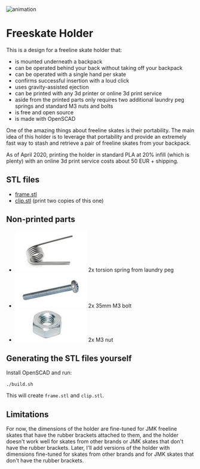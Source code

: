 ![animation](http://eel.is/freeskate-holder.gif#)

# Freeskate Holder

This is a design for a freeline skate holder that:

- is mounted underneath a backpack
- can be operated behind your back without taking off your backpack
- can be operated with a single hand per skate
- confirms successful insertion with a loud click
- uses gravity-assisted ejection
- can be printed with any 3d printer or online 3d print service
- aside from the printed parts only requires two additional laundry peg springs and standard M3 nuts and bolts
- is free and open source
- is made with OpenSCAD

One of the amazing things about freeline skates is their portability.
The main idea of this holder is to leverage that portability and provide an extremely fast way to stash and retrieve a pair of freeline skates
from your backpack.

As of April 2020, printing the holder in standard PLA at 20% infill (which is plenty) with an online 3d print service costs about 50 EUR + shipping.

## STL files

- [frame.stl](stl/frame.stl)
- [clip.stl](stl/clip.stl) (print two copies of this one)

## Non-printed parts

- ![spring](img/spring.jpg) 2x torsion spring from laundry peg
- ![bolt](img/bolt.jpg) 2x 35mm M3 bolt
- ![nut](img/nut_.jpg) 2x M3 nut

## Generating the STL files yourself

Install OpenSCAD and run:

    ./build.sh

This will create `frame.stl` and `clip.stl`.

## Limitations

For now, the dimensions of the holder are fine-tuned for JMK freeline skates that have the rubber brackets attached to them,
and the holder doesn't work well for skates from other brands or JMK skates that don't have the rubber brackets.
Later, I'll add versions of the holder with dimensions fine-tuned for skates from other brands and for JMK skates that don't have the rubber brackets.
